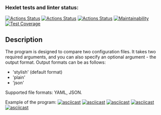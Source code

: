 ### Hexlet tests and linter status:
[![Actions Status](https://github.com/skymagenta/python-project-50/workflows/hexlet-check/badge.svg)](https://github.com/skymagenta/python-project-50/actions)
[![Actions Status](https://github.com/skymagenta/python-project-50/workflows/lint-check/badge.svg)](https://github.com/skymagenta/python-project-50/actions)
[![Actions Status](https://github.com/skymagenta/python-project-50/workflows/test-check/badge.svg)](https://github.com/skymagenta/python-project-50/actions)
[![Maintainability](https://api.codeclimate.com/v1/badges/2183e3b0c716651700d6/maintainability)](https://codeclimate.com/github/skymagenta/python-project-50/maintainability)
[![Test Coverage](https://api.codeclimate.com/v1/badges/2183e3b0c716651700d6/test_coverage)](https://codeclimate.com/github/skymagenta/python-project-50/test_coverage)

## Description
The program is designed to compare two configuration files.
It takes two required arguments, and you can also specify an optional argument - the output format.
Output formats can be as follows:
- 'stylish' (default format)
- 'plain'
- 'json'

Supported file formats: YAML, JSON.


Example of the program:
[![asciicast](https://asciinema.org/a/wnH9k9hGjvfsbgeL3TCps49Uc.svg)](https://asciinema.org/a/wnH9k9hGjvfsbgeL3TCps49Uc)
[![asciicast](https://asciinema.org/a/5vycGhwbLOyqGZnhG9kF1eFEN.svg)](https://asciinema.org/a/5vycGhwbLOyqGZnhG9kF1eFEN)
[![asciicast](https://asciinema.org/a/GPqZRj7TBLifoneIQ5pHl9g9b.svg)](https://asciinema.org/a/GPqZRj7TBLifoneIQ5pHl9g9b)
[![asciicast](https://asciinema.org/a/WQk3646wOd7BTCuQgl6THxDds.svg)](https://asciinema.org/a/WQk3646wOd7BTCuQgl6THxDds)
[![asciicast](https://asciinema.org/a/wqWZLz9sNLC74qMKI6o49saoy.svg)](https://asciinema.org/a/wqWZLz9sNLC74qMKI6o49saoy)